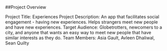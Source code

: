 ##Project Overview

Project Title:          Experiences
Project Description:    An app that facilitates social engagement - having new experiences.                             Helps strangers meet new people and have new experiences. 
Target Audience:        Globetrotters, newcomers to a city, and anyone that wants an easy                               way to meet new people that have similar interests as they do.
Team Members:           Asia Gault, Avleen Dhaliwal, Sean Quilty

